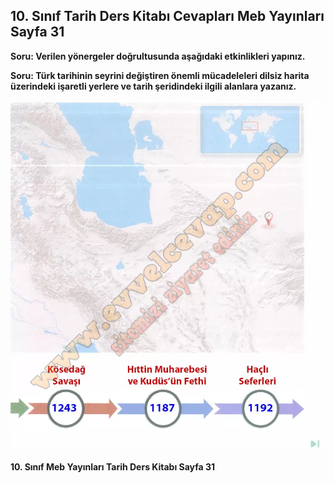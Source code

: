 ## 10. Sınıf Tarih Ders Kitabı Cevapları Meb Yayınları Sayfa 31

**Soru: Verilen yönergeler doğrultusunda aşağıdaki etkinlikleri yapınız.**

**Soru: Türk tarihinin seyrini değiştiren önemli mücadeleleri dilsiz harita üzerindeki işaretli yerlere ve tarih şeridindeki ilgili alanlara yazanız.**

![](./image1.webp)

**10. Sınıf Meb Yayınları Tarih Ders Kitabı Sayfa 31**